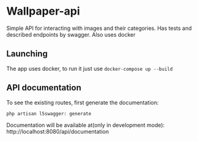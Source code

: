 # Wallpaper-api

Simple API for interacting with images and their categories.
Has tests and described endpoints by swagger.
Also uses docker

## Launching

The app uses docker, to run it just use `docker-compose up --build`

## API documentation

To see the existing routes, first generate the documentation:

`php artisan l5swagger: generate`

Documentation will be available at(only in development mode): http://localhost:8080/api/documentation
